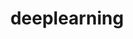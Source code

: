 ---
layout: page
title: deeplearning
description: Deep Learning hands-on Teaching Materials
img: assets/img/deeplearning.png
redirect: https://deeplearning-jupyterbook.github.io/
importance: 1
category: books
---